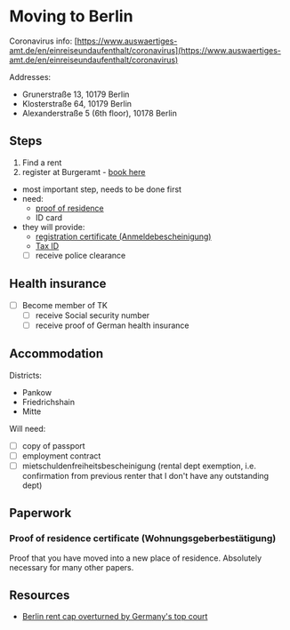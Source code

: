 # Moving to Berlin

Coronavirus info: [https://www.auswaertiges-amt.de/en/einreiseundaufenthalt/coronavirus](https://www.auswaertiges-amt.de/en/einreiseundaufenthalt/coronavirus)

Addresses:

- Grunerstraße 13, 10179 Berlin
- Klosterstraße 64, 10179 Berlin
- Alexanderstraße 5 (6th floor), 10178 Berlin

## Steps

1. Find a rent
2. register at Burgeramt - [book here](https://service.berlin.de/dienstleistung/120686/)
  - most important step, needs to be done first
  - need:
    - [proof of residence](https://www.iamexpat.de/housing/rentals-germany/proof-of-residence-certificate-wohnungsgeberbestaetigung)
    - ID card
  - they will provide:
    - [registration certificate (Anmeldebescheinigung)](https://www.iamexpat.de/expat-info/official-issues/registration-certificate-germany-anmeldebescheinigung)
    - [Tax ID](https://www.iamexpat.de/expat-info/official-issues/tax-id-germany-steuerliche-identifikationsnummer)
    - [ ] receive police clearance

## Health insurance

- [ ] Become member of TK
  - [ ] receive Social security number
  - [ ] receive proof of German health insurance

## Accommodation

Districts:

- Pankow
- Friedrichshain
- Mitte

Will need:

- [ ]  copy of passport
- [ ]  employment contract
- [ ]  mietschuldenfreiheitsbescheinigung (rental dept exemption, i.e. confirmation from previous renter that I don't have any outstanding dept)

## Paperwork

### Proof of residence certificate (Wohnungsgeberbestätigung)

Proof that you have moved into a new place of residence. Absolutely necessary for many other papers.

## Resources

- [Berlin rent cap overturned by Germany's top court](https://www.dw.com/en/berlin-rent-cap-overturned-by-germanys-top-court/a-57209268)

